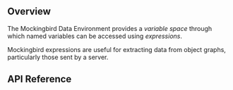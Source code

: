 ## Overview

The Mockingbird Data Environment provides a *variable space* through which named variables can be accessed using *expressions*.

Mockingbird expressions are useful for extracting data from object graphs, particularly those sent by a server.

## API Reference